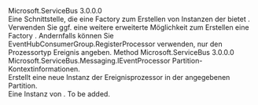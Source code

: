 <Type Name="IEventProcessorFactory" FullName="Microsoft.ServiceBus.Messaging.IEventProcessorFactory">
  <TypeSignature Language="C#" Value="public interface IEventProcessorFactory" />
  <TypeSignature Language="ILAsm" Value=".class public interface auto ansi abstract IEventProcessorFactory" />
  <TypeSignature Language="DocId" Value="T:Microsoft.ServiceBus.Messaging.IEventProcessorFactory" />
  <TypeSignature Language="VB.NET" Value="Public Interface IEventProcessorFactory" />
  <TypeSignature Language="F#" Value="type IEventProcessorFactory = interface" />
  <AssemblyInfo>
    <AssemblyName>Microsoft.ServiceBus</AssemblyName>
    <AssemblyVersion>3.0.0.0</AssemblyVersion>
  </AssemblyInfo>
  <Interfaces />
  <Docs>
    <summary>Eine Schnittstelle, die eine Factory zum Erstellen von Instanzen der bietet <see cref="T:Microsoft.ServiceBus.Messaging.IEventProcessor" />.</summary>
    <remarks>Verwenden Sie ggf. eine weitere erweiterte Möglichkeit zum Erstellen eine Factory <see cref="T:Microsoft.ServiceBus.Messaging.IEventProcessor" />. Andernfalls können Sie EventHubConsumerGroup.RegisterProcessor verwenden, nur den Prozessortyp Ereignis angeben.</remarks>
  </Docs>
  <Members>
    <Member MemberName="CreateEventProcessor">
      <MemberSignature Language="C#" Value="public Microsoft.ServiceBus.Messaging.IEventProcessor CreateEventProcessor (Microsoft.ServiceBus.Messaging.PartitionContext context);" />
      <MemberSignature Language="ILAsm" Value=".method public hidebysig newslot virtual instance class Microsoft.ServiceBus.Messaging.IEventProcessor CreateEventProcessor(class Microsoft.ServiceBus.Messaging.PartitionContext context) cil managed" />
      <MemberSignature Language="DocId" Value="M:Microsoft.ServiceBus.Messaging.IEventProcessorFactory.CreateEventProcessor(Microsoft.ServiceBus.Messaging.PartitionContext)" />
      <MemberSignature Language="VB.NET" Value="Public Function CreateEventProcessor (context As PartitionContext) As IEventProcessor" />
      <MemberSignature Language="F#" Value="abstract member CreateEventProcessor : Microsoft.ServiceBus.Messaging.PartitionContext -&gt; Microsoft.ServiceBus.Messaging.IEventProcessor" Usage="iEventProcessorFactory.CreateEventProcessor context" />
      <MemberType>Method</MemberType>
      <AssemblyInfo>
        <AssemblyName>Microsoft.ServiceBus</AssemblyName>
        <AssemblyVersion>3.0.0.0</AssemblyVersion>
      </AssemblyInfo>
      <ReturnValue>
        <ReturnType>Microsoft.ServiceBus.Messaging.IEventProcessor</ReturnType>
      </ReturnValue>
      <Parameters>
        <Parameter Name="context" Type="Microsoft.ServiceBus.Messaging.PartitionContext" />
      </Parameters>
      <Docs>
        <param name="context">Partition-Kontextinformationen.</param>
        <summary>Erstellt eine neue Instanz der Ereignisprozessor in der angegebenen Partition.</summary>
        <returns>Eine Instanz von <see cref="T:Microsoft.ServiceBus.Messaging.IEventProcessorFactory" />.</returns>
        <remarks>To be added.</remarks>
      </Docs>
    </Member>
  </Members>
</Type>